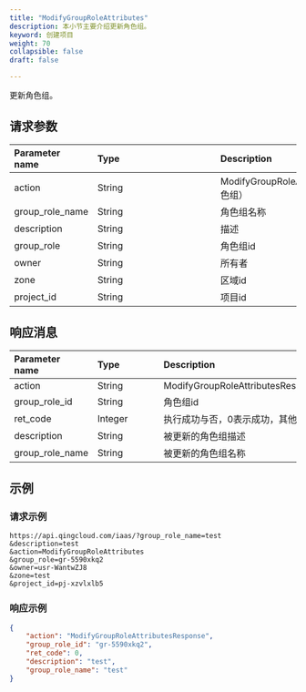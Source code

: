 ```yaml
---
title: "ModifyGroupRoleAttributes"
description: 本小节主要介绍更新角色组。 
keyword: 创建项目
weight: 70
collapsible: false
draft: false

---
```


更新角色组。

## 请求参数

| <span style="display:inline-block;width:100px">Parameter name</span> | <span style="display:inline-block;width:200">Type</span> | <span style="display:inline-block;width:280px">Description</span> | <span style="display:inline-block;width:100px">Required</span> |
| :----------------------------------------------------------- | :------------------------------------------------------- | :----------------------------------------------------------- | :----------------------------------------------------------- |
| action                                                       | String                                                   | ModifyGroupRoleAttributes（更新角色组）                      | true                                                         |
| group_role_name                                              | String                                                   | 角色组名称                                                   | false                                                        |
| description                                                  | String                                                   | 描述                                                         | false                                                        |
| group_role                                                   | String                                                   | 角色组id                                                     | true                                                         |
| owner                                                        | String                                                   | 所有者                                                       | false                                                        |
| zone                                                         | String                                                   | 区域id                                                       | false                                                        |
| project_id                                                   | String                                                   | 项目id                                                       | true                                                         |

## 响应消息

| <span style="display:inline-block;width:100px">Parameter name</span> | <span style="display:inline-block;width:100px">Type</span> | <span style="display:inline-block;width:380px">Description</span> |
| :----------------------------------------------------------- | :--------------------------------------------------------- | :----------------------------------------------------------- |
| action                                                       | String                                                     | ModifyGroupRoleAttributesResponse                            |
| group_role_id                                                | String                                                     | 角色组id                                                     |
| ret_code                                                     | Integer                                                    | 执行成功与否，0表示成功，其他值则为错误代码                  |
| description                                                  | String                                                     | 被更新的角色组描述                                           |
| group_role_name                                              | String                                                     | 被更新的角色组名称                                           |

## 示例 

### 请求示例

```url
https://api.qingcloud.com/iaas/?group_role_name=test
&description=test
&action=ModifyGroupRoleAttributes
&group_role=gr-5590xkq2
&owner=usr-WantwZJ8
&zone=test
&project_id=pj-xzvlxlb5
```

### 响应示例

```json
{
    "action": "ModifyGroupRoleAttributesResponse",
    "group_role_id": "gr-5590xkq2",
    "ret_code": 0,
    "description": "test",
    "group_role_name": "test"
}
```